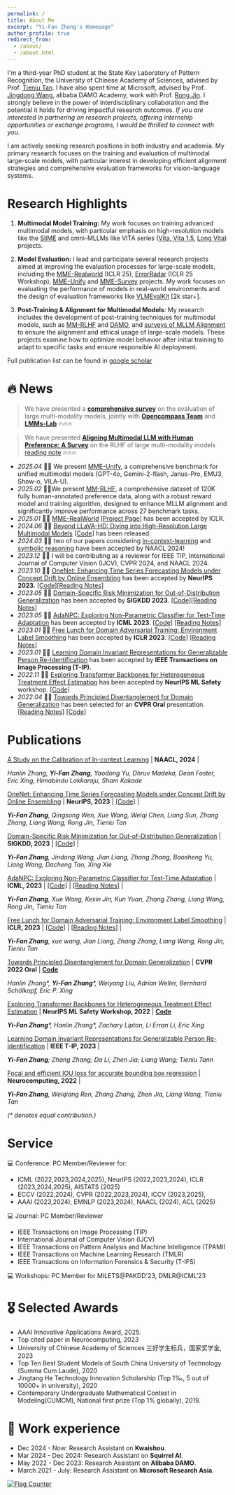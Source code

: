 ```yaml
---
permalink: /
title: About Me
excerpt: "Yi-Fan Zhang's Homepage"
author_profile: true
redirect_from: 
  - /about/
  - /about.html
---
```


I'm a third-year PhD student at the State Key Laboratory of Pattern Recognition, the University of Chinese Academy of Sciences, advised by Prof. [Tieniu Tan](http://people.ucas.ac.cn/~tantieniu). I have also spent time at Microsoft, advised by Prof. [Jingdong Wang](https://jingdongwang2017.github.io/), alibaba DAMO Academy, work with Prof. [Rong Jin](https://scholar.google.com/citations?user=CS5uNscAAAAJ&hl=zh-CN).    I strongly believe in the power of interdisciplinary collaboration and the potential it holds for driving impactful research outcomes. *If you are interested in partnering on research projects, offering internship opportunities or exchange programs, I would be thrilled to connect with you*.

I am actively seeking research positions in both industry and academia. My primary research focuses on the training and evaluation of multimodal large-scale models, with particular interest in developing efficient alignment strategies and comprehensive evaluation frameworks for vision-language systems.

# Research Highlights

1. **Multimodal Model Training:** My work focuses on training advanced multimodal models, with particular emphasis on high-resolution models like the [SliME](https://github.com/yfzhang114/SliME) and omni-MLLMs like VITA series ([Vita, Vita 1.5](https://github.com/VITA-MLLM/VITA), [Long Vita](https://github.com/VITA-MLLM/Long-VITA)) projects. 

2. **Model Evaluation:** I lead and participate several research projects aimed at improving the evaluation processes for large-scale models, including the [MME-Realworld](https://mme-realworld.github.io/) (ICLR 25), [ErrorRadar](https://arxiv.org/abs/2410.04509) (ICLR 25 Workshop), [MME-Unify](https://mme-unify.github.io/) and [MME-Survey](https://arxiv.org/abs/2411.15296) projects. My work focuses on evaluating the performance of models in real-world environments and the design of evaluation frameworks like [VLMEvalKit](https://github.com/open-compass/VLMEvalKit) [2k star+].

3. **Post-Training & Alignment for Multimodal Models**: My research includes the development of post-training techniques for multimodal models, such as [MM-RLHF](https://mm-rlhf.github.io/) and [DAMO](https://arxiv.org/abs/2502.01943), and [surveys of MLLM Alignment](https://github.com/BradyFU/Awesome-Multimodal-Large-Language-Models/tree/Alignment) to ensure the alignment and ethical usage of large-scale models. These projects examine how to optimize model behavior after initial training to adapt to specific tasks and ensure responsible AI deployment.

Full publication list can be found in [google scholar](https://scholar.google.com/citations?user=lUnt8X4AAAAJ&hl=zh-CN)

# 🔥 News

> We have presented a [**comprehensive survey**](https://arxiv.org/pdf/2411.15296) on the evaluation of large multi-modality models, jointly with [**Opencompass Team**](https://opencompass.org.cn/home) and [**LMMs-Lab**](https://lmms-lab.github.io) 🔥🔥🔥

> We have presented [**Aligning Multimodal LLM with Human Preference: A Survey**](https://arxiv.org/abs/2503.14504) on the RLHF of large multi-modality models [reading note](https://zhuanlan.zhihu.com/p/31278114666) 🔥🔥🔥

- *2025.04* 🎉🎉 We present [MME-Unify](https://mme-unify.github.io/), a comprehensive benchmark for unified multimodal models (GPT-4o, Gemini-2-flash, Janus-Pro, EMU3, Show-o, VILA-U).
- *2025.02* 🎉🎉We present [MM-RLHF](https://github.com/yfzhang114/MM-RLHF), a comprehensive dataset of 120K fully human-annotated preference data, along with a robust reward model and training algorithm, designed to enhance MLLM alignment and significantly improve performance across 27 benchmark tasks.
- *2025.01* 🎉🎉 [MME-RealWorld](https://arxiv.org/abs/2406.08487) [[Project Page]](https://mme-realworld.github.io/) has been accepted by ICLR.
- *2024.06* 🎉🎉 [Beyond LLaVA-HD: Diving into High-Resolution Large Multimodal Models](https://arxiv.org/abs/2406.08487) [[Code]](https://github.com/yfzhang114/SliME) has been released.
- *2024.03* 🎉🎉 two of our papers considering [In-context-learning](https://arxiv.org/abs/2312.04021) and [symbolic reasoning](https://arxiv.org/abs/2212.08686) have been accepted by NAACL 2024! 
- *2023.12* 🎉🎉 I will be contributing as a reviewer for IEEE TIP, International Journal of Computer Vision (IJCV), CVPR 2024, and NAACL 2024.
- *2023.10* 🎉🎉 [OneNet: Enhancing Time Series Forecasting Models under Concept Drift by Online Ensembling](https://arxiv.org/abs/2309.12659) has been accepted by **NeurIPS 2023**. [[Code]](https://github.com/yfzhang114/OneNet)[[Reading Notes]](https://zhuanlan.zhihu.com/p/658191974)
- *2023.05* 🎉🎉 [Domain-Specific Risk Minimization for Out-of-Distribution Generalization](https://arxiv.org/abs/2208.08661) has been accepted by **SIGKDD 2023**. [[Code]](https://github.com/yfzhang114/AdaNPC)[[Reading Notes]](https://zhuanlan.zhihu.com/p/631524930)
- *2023.05* 🎉🎉 [AdaNPC: Exploring Non-Parametric Classifier for Test-Time Adaptation](https://arxiv.org/abs/2304.12566) has been accepted by **ICML 2023**. [[Code]](https://github.com/yfzhang114/AdaNPC)  [[Reading Notes]](https://zhuanlan.zhihu.com/p/624770864)
- *2023.01* 🎉🎉 [Free Lunch for Domain Adversarial Training: Environment Label Smoothing](https://arxiv.org/abs/2302.00194) has been accepted by **ICLR 2023**. [[Code]](https://github.com/yfzhang114/Environment-Label-Smoothing)  [[Reading Notes]](https://zhuanlan.zhihu.com/p/600466715)
- *2023.01* 🎉🎉 [Learning Domain Invariant Representations for Generalizable Person Re-Identification](https://ieeexplore.ieee.org/abstract/document/9997549/) has been accepted by **IEEE Transactions on Image Processing (T-IP)**.
- *2022.11* 🎉🎉 [Exploring Transformer Backbones for Heterogeneous Treatment Effect Estimation](https://arxiv.org/abs/2202.01336) has been accepted by **NeurIPS ML Safety** workshop. [[Code]](https://github.com/hlzhang109/TransTEE)
- *2022.04* 🎉🎉 [Towards Principled Disentanglement for Domain Generalization](https://arxiv.org/abs/2111.13839) has been selected for an **CVPR Oral** presentation. [[Reading Notes]](https://zhuanlan.zhihu.com/p/477855079) [[Code]](https://github.com/hlzhang109/DDG)

# Publications 
<div class='paper-box-text' markdown="1">

[A Study on the Calibration of In-context Learning](https://arxiv.org/abs/2312.04021) \|  **NAACL, 2024** \|

_Hanlin Zhang, **Yi-Fan Zhang**, Yaodong Yu, Dhruv Madeka, Dean Foster, Eric Xing, Himabindu Lakkaraju, Sham Kakade_
</div>

<div class='paper-box-text' markdown="1">

[OneNet: Enhancing Time Series Forecasting Models under Concept Drift by Online Ensembling](https://arxiv.org/abs/2309.12659) \|  **NeurIPS, 2023** \| [[Code]](NeurIPS) \|

_**Yi-Fan Zhang**, Qingsong Wen, Xue Wang, Weiqi Chen, Liang Sun, Zhang Zhang, Liang Wang, Rong Jin, Tieniu Tan_
</div>

<div class='paper-box-text' markdown="1">

[Domain-Specific Risk Minimization for Out-of-Distribution Generalization](https://arxiv.org/abs/2208.08661) \|  **SIGKDD, 2023** \| [[Code]](https://github.com/yfzhang114/AdaNPC) \|

_**Yi-Fan Zhang**, Jindong Wang, Jian Liang, Zhang Zhang, Baosheng Yu, Liang Wang, Dacheng Tao, Xing Xie_
</div>

<div class='paper-box-text' markdown="1">

[AdaNPC: Exploring Non-Parametric Classifier for Test-Time Adaptation](https://arxiv.org/abs/2304.12566) \|  **ICML, 2023** \| [[Code]](https://github.com/yfzhang114/AdaNPC) \| [[Reading Notes]](https://zhuanlan.zhihu.com/p/624770864) \|

_**Yi-Fan Zhang**, Xue Wang, Kexin Jin, Kun Yuan, Zhang Zhang, Liang Wang, Rong Jin, Tieniu Tan_
</div>

<div class='paper-box-text' markdown="1">

[Free Lunch for Domain Adversarial Training: Environment Label Smoothing](https://arxiv.org/abs/2302.00194) \| **ICLR, 2023** \| [[Code]](https://github.com/yfzhang114/Environment-Label-Smoothing) \|  [[Reading Notes]](https://zhuanlan.zhihu.com/p/600466715) \|

_**Yi-Fan Zhang**, xue wang, Jian Liang, Zhang Zhang, Liang Wang, Rong Jin, Tieniu Tan_
</div>


<div class='paper-box-text' markdown="1">

[Towards Principled Disentanglement for Domain Generalization](https://arxiv.org/abs/2111.13839) \| **CVPR 2022 Oral** \| [**Code**](https://github.com/hlzhang109/DDG)

  _Hanlin Zhang*, **Yi-Fan Zhang***, Weiyang Liu, Adrian Weller, Bernhard Schölkopf, Eric P. Xing_
</div>

<div class='paper-box-text' markdown="1">

[Exploring Transformer Backbones for Heterogeneous Treatment Effect Estimation](https://arxiv.org/abs/2202.01336) \| **NeurIPS ML Safety Workshop, 2022** \| [**Code**](https://github.com/hlzhang109/TransTEE)

_**Yi-Fan Zhang***, Hanlin Zhang*, Zachary Lipton, Li Erran Li, Eric Xing_
</div>

<div class='paper-box-text' markdown="1">

[Learning Domain Invariant Representations for Generalizable Person Re-Identification](https://ieeexplore.ieee.org/abstract/document/9997549) \| **IEEE T-IP, 2023** \|

_**Yi-Fan Zhang**; Zhang Zhang; Da Li; Zhen Jia; Liang Wang; Tieniu Tann_
</div>


<div class='paper-box-text' markdown="1">

[Focal and efficient IOU loss for accurate bounding box regression](https://arxiv.org/abs/2101.08158) \| **Neurocomputing, 2022**	 \|

_**Yi-Fan Zhang**, Weiqiang Ren, Zhang Zhang, Zhen Jia, Liang Wang, Tieniu Tan_
</div>

_(* denotes equal contribution.)_

# Service

💻 Conference: PC Member/Reviewer for: 
- ICML (2022,2023,2024,2025), NeurIPS (2022,2023,2024), ICLR (2023,2024,2025), AISTATS (2025)
- ECCV (2022,2024),  CVPR (2022,2023,2024), ICCV (2023,2025),
- AAAI (2023,2024), EMNLP (2023,2024), NAACL (2024), ACL (2025)

💻 Journal:  PC Member/Reviewer
- IEEE Transactions on Image Processing (TIP)
- International Journal of Computer Vision (IJCV)
- IEEE Transactions on Pattern Analysis and Machine Intelligence (TPAMI)
- IEEE Transactions on Machine Learning Research (TMLR)
- IEEE Transactions on Information Forensics & Security (T-IFS)

💻 Workshops: PC Member for MILETS@PAKDD'23, DMLR@ICML'23



# 🎖 Selected Awards
* AAAI Innovative Applications Award, 2025.
* Top cited paper in Neurocomputing, 2023
* University of Chinese Academy of Sciences 三好学生标兵，国家奖学金, 2023
* Top Ten Best Student Models of South China University of Technology (Summa Cum Laude), 2020
* Jingtang He Technology Innovation Scholarship (Top 1‰, 5 out of 10000+ in university), 2020
* Contemporary Undergraduate Mathematical Contest in Modeling(CUMCM), National first prize (Top 1% globally), 2019.

# 📖 Work experience
* Dec 2024 - Now: Research Assistant on **Kwaishou**.
* Mar 2024 - Dec 2024: Research Assistant on **Squirrel AI**.
* May 2022 - Dec 2023: Research Assistant on **Alibaba DAMO**.
* March 2021 - July: Research Assistant on **Microsoft Research Asia**.

<a href="https://info.flagcounter.com/bfsA"><img src="https://s11.flagcounter.com/count2/bfsA/bg_FFFFFF/txt_000000/border_CCCCCC/columns_4/maxflags_12/viewers_0/labels_0/pageviews_1/flags_0/percent_0/" alt="Flag Counter" border="0"></a>

<!-- * August 2020 - Now: Research Assistant
  * University of Chinese Academy of Sciences, Beijing, China.
  * Advisor: Prof. [Tieniu Tan](http://people.ucas.ac.cn/~tantieniu), Co-Advisors: Prof. [Zhang Zhang](https://scholar.google.com/citations?user=rnRNwEMAAAAJ&hl=en) and Prof. [Liang Wang](https://scholar.google.com/citations?user=8kzzUboAAAAJ&hl=zh-CN) -->


<!-- # 💬 Invited Talks
- *2021.06*, Lorem ipsum dolor sit amet, consectetur adipiscing elit. Vivamus ornare aliquet ipsum, ac tempus justo dapibus sit amet. 
- *2021.03*, Lorem ipsum dolor sit amet, consectetur adipiscing elit. Vivamus ornare aliquet ipsum, ac tempus justo dapibus sit amet.  \| [\[video\]](https://github.com/)

# 💻 Internships
- *2019.05 - 2020.02*, [Lorem](https://github.com/), China. -->

